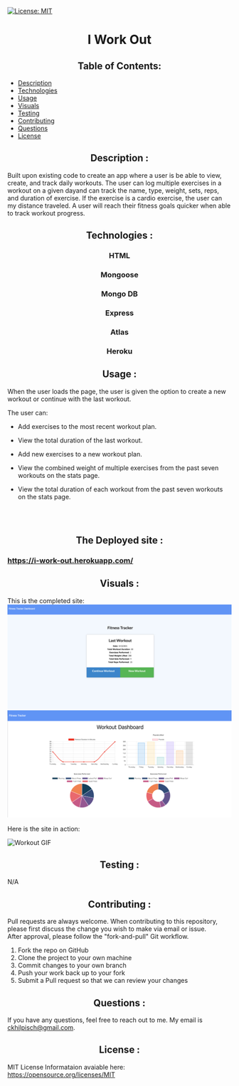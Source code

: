  [![License: MIT](https://img.shields.io/badge/License-MIT-yellow.svg)](https://opensource.org/licenses/MIT)
# <div align="center">**I Work Out** </div>

## <div align="center">Table of Contents:

* [Description](#description)
* [Technologies](#technologies)
* [Usage](#usage)
* [Visuals](#visuals)
* [Testing](#testing)
* [Contributing](#contributing)
* [Questions](#questions)
* [License](#license)

## <div align ='center'> <a name="description"> **Description** :</a></div> 

Built upon existing code to create an app where a user is be able to view, create, and track daily workouts. The user can log multiple exercises in a workout on a given dayand can track the name, type, weight, sets, reps, and duration of exercise. If the exercise is a cardio exercise, the user can my distance traveled.
A user will reach their fitness goals quicker when able to track workout progress.

## <div align ='center'> <a name="technologies"> **Technologies** :</a></div> 

<div align ='center'>

### HTML
### Mongoose
### Mongo DB
### Express
### Atlas
### Heroku

</div>

## <div align="center"><a name="usage"> **Usage** :</a></div>

When the user loads the page, the user is given the option to create a new workout or continue with the last workout.

The user can:

  * Add exercises to the most recent workout plan.
  
  * View the total duration of the last workout.

  * Add new exercises to a new workout plan.

  * View the combined weight of multiple exercises from the past seven workouts on the stats page.

  * View the total duration of each workout from the past seven workouts on the stats page.

<br>
<br>

## <div align="center"> **The Deployed site :**</div>

### https://i-work-out.herokuapp.com/

## <div align="center"><a name="visuals"> **Visuals** :</a></div>

This is the completed site:
![Home page](assets/home.png)
![Stats page](assets/stats.png)


Here is the site in action:

![Workout GIF](assets/workout.gif)



## <div align="center"><a name="testing"> **Testing** :</a></div>

N/A

## <div align="center"><a name="contributing"> **Contributing** :</a></div>

Pull requests are always welcome.  When contributing to this repository, please first discuss the change you wish to make via email or issue.  
After approval, please follow the "fork-and-pull" Git workflow.
<ol>
<li>Fork the repo on GitHub</li>
<li>Clone the project to your own machine</li>
<li>Commit changes to your own branch</li>
<li>Push your work back up to your fork</li>
<li>Submit a Pull request so that we can review your changes</li>
</ol>

## <div align="center"><a name="questions"> **Questions** :</a></div>

If you have any questions, feel free to reach out to me.   My email is ckhilpisch@gmail.com.

## <div align ='center'> <a name="license"> **License** : </div> 

MIT License
Informataion avaiable here: 
https://opensource.org/licenses/MIT



